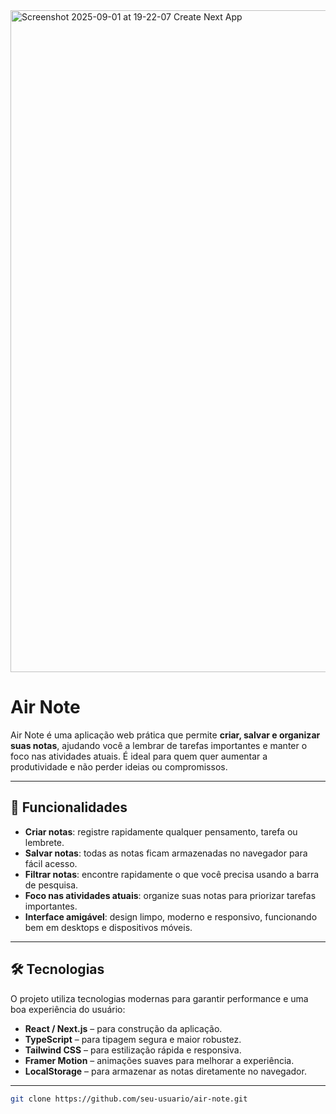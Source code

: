
<img width="1790" height="1059" alt="Screenshot 2025-09-01 at 19-22-07 Create Next App" src="https://github.com/user-attachments/assets/a9c782bb-0ce5-421f-a929-810b51cf25c4" />


# Air Note

Air Note é uma aplicação web prática que permite **criar, salvar e organizar suas notas**, ajudando você a lembrar de tarefas importantes e manter o foco nas atividades atuais. É ideal para quem quer aumentar a produtividade e não perder ideias ou compromissos.

---

## 🌟 Funcionalidades

- **Criar notas**: registre rapidamente qualquer pensamento, tarefa ou lembrete.  
- **Salvar notas**: todas as notas ficam armazenadas no navegador para fácil acesso.  
- **Filtrar notas**: encontre rapidamente o que você precisa usando a barra de pesquisa.  
- **Foco nas atividades atuais**: organize suas notas para priorizar tarefas importantes.  
- **Interface amigável**: design limpo, moderno e responsivo, funcionando bem em desktops e dispositivos móveis.  

---

## 🛠️ Tecnologias

O projeto utiliza tecnologias modernas para garantir performance e uma boa experiência do usuário:

- **React / Next.js** – para construção da aplicação.  
- **TypeScript** – para tipagem segura e maior robustez.  
- **Tailwind CSS** – para estilização rápida e responsiva.  
- **Framer Motion** – animações suaves para melhorar a experiência.  
- **LocalStorage** – para armazenar as notas diretamente no navegador.  

---

```bash
git clone https://github.com/seu-usuario/air-note.git
